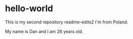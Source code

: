 # hello-world
This is my second repository
readme-edits2
I'm from Poland. 

My name is Dan and I am 26 years old. 

